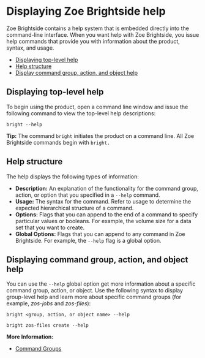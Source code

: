 # Displaying Zoe Brightside help
Zoe Brightside contains a help system that is embedded directly into the command-line interface. When you want help with Zoe Brightside, you issue help commands that provide you with information about the product, syntax, and usage.

  - [Displaying top-level help](#display-top-level-help)
  - [Help structure](#help-structure)
  - [Display command group, action, and object help](#display-command-group-action-and-object-help)

## Displaying top-level help
To begin using the product, open a command line window and issue the following command to view the top-level help descriptions:

```
bright --help
```
**Tip:** The command `bright` initiates the product on a command line. All Zoe Brightside commands begin with `bright.`

## Help structure
The help displays the following types of information:
  - **Description:** An explanation of the functionality for the command group, action, or option that you specified in a `--help` command.
  - **Usage:** The syntax for the command. Refer to usage to determine the expected hierarchical structure of a command.
  - **Options:** Flags that you can append to the end of a command to specify particular values or booleans. For example, the volume size for a data set that you want to create. 
  - **Global Options:** Flags that you can append to any command in Zoe Brightside. For example, the `--help` flag is a global option. 

## Displaying command group, action, and object help
You can use the `--help` global option get more information about a specific command group, action, or object. Use the following syntax to display group-level help and learn more about specific command groups (for example, *zos-jobs* and *zos-files*):

```
bright <group, action, or object name> --help
```
```
bright zos-files create --help
```
**More Information:**

  - [Command Groups](cli-commandgroups.md)
